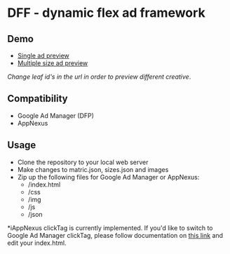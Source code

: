 # DFF - dynamic flex ad framework

## Demo

* [Single ad preview](https://cihusss.github.io/html5media/index.html?leaf=4)
* [Multiple size ad preview](https://cihusss.github.io/html5media/preview.html?leaf=4)

*Change leaf id's in the url in order to preview different creative*.

## Compatibility

* Google Ad Manager (DFP)
* AppNexus

## Usage

* Clone the repository to your local web server
* Make changes to matric.json, sizes.json and images
* Zip up the following files for Google Ad Manager or AppNexus:
  * /index.html
  * /css
  * /img
  * /js
  * /json
  
*iAppNexus clickTag is currently implemented. If you'd like to switch to Google Ad Manager clickTag, please follow documentation on [this link](https://support.google.com/admanager/answer/7046799?hl=en) and edit your index.html.
